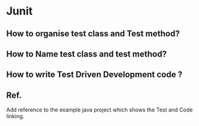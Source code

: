 # Junit
## How to organise test class and Test method?
## How to Name test class and test method?
## How to write Test Driven Development code ?
## Ref. 
<TODO> Add reference to the example java project which shows the Test and Code linking.
